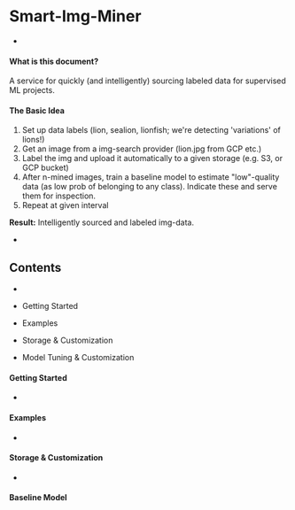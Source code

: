 # Smart-Img-Miner
-

#### What is this document? 
A service for quickly (and intelligently) sourcing labeled data for supervised ML projects.


#### The Basic Idea

1. Set up data labels (lion, sealion, lionfish; we're detecting 'variations' of lions!)
2. Get an image from a img-search provider (lion.jpg from GCP etc.)
3. Label the img and upload it automatically to a given storage (e.g. S3, or GCP bucket)
4. After n-mined images, train a baseline model to estimate "low"-quality data (as low prob of belonging to any class). Indicate these and serve them for inspection.
5. Repeat at given interval

<b>Result:</b> Intelligently sourced and labeled img-data.

-
## Contents
-

- Getting Started 
- Examples
- Storage & Customization
- Model Tuning & Customization

#### Getting Started

-
#### Examples

-
#### Storage & Customization

-
#### Baseline Model